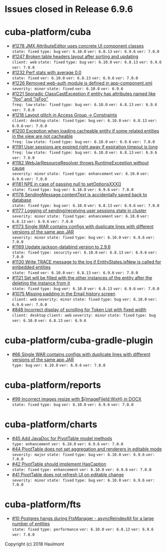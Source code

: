 # Issues closed in Release 6.9.6

# cuba-platform/cuba

* [#1278 JMX AttributeEditor uses concrete UI component classes](https://github.com/cuba-platform/cuba/issues/1278) \
    `state: fixed` `type: bug` `ver: 6.10.0` `ver: 6.8.13` `ver: 6.9.6` `ver: 7.0.0` 
* [#1247 Broken table headers layout after sorting and updating](https://github.com/cuba-platform/cuba/issues/1247) \
    `client: web` `state: fixed` `type: bug` `ver: 6.10.0` `ver: 6.8.13` `ver: 6.9.6` `ver: 7.0.0` 
* [#1232 Perf stats with average 0.0](https://github.com/cuba-platform/cuba/issues/1232) \
    `state: fixed` `ver: 6.10.0` `ver: 6.8.13` `ver: 6.9.6` `ver: 7.0.0` 
* [#1226 Removed web-auth module is defined in app-component.xml](https://github.com/cuba-platform/cuba/issues/1226) \
    `severity: minor` `state: fixed` `ver: 6.10.0` `ver: 6.9.6` 
* [#1221 Sporadic ClassCastException if entity has attributes named like "foo" and "isFoo"](https://github.com/cuba-platform/cuba/issues/1221) \
    `freq: low` `state: fixed` `type: bug` `ver: 6.10.0` `ver: 6.8.13` `ver: 6.9.6` `ver: 7.0.0` 
* [#1218 Layout glitch in Access Group -> Constraints](https://github.com/cuba-platform/cuba/issues/1218) \
    `client: desktop` `state: fixed` `type: bug` `ver: 6.10.0` `ver: 6.8.13` `ver: 6.9.6` `ver: 7.0.0` 
* [#1200 Exception when loading cacheable entity if some related entities in the view are not cacheable](https://github.com/cuba-platform/cuba/issues/1200) \
    `freq: low` `state: fixed` `type: bug` `ver: 6.10.0` `ver: 6.9.6` `ver: 7.0.0` 
* [#1191 User sessions are expired right away if expiration timeout is long](https://github.com/cuba-platform/cuba/issues/1191) \
    `freq: low` `state: fixed` `type: bug` `ver: 6.10.0` `ver: 6.8.13` `ver: 6.9.6` `ver: 7.0.0` 
* [#1182 WebJarResourceResolver throws RuntimeException without cause](https://github.com/cuba-platform/cuba/issues/1182) \
    `severity: minor` `state: fixed` `type: enhancement` `ver: 6.10.0` `ver: 6.9.6` `ver: 7.0.0` 
* [#1181 NPE in case of passing null to setOptionsXXX()](https://github.com/cuba-platform/cuba/issues/1181) \
    `state: fixed` `type: bug` `ver: 6.10.0` `ver: 6.9.6` `ver: 7.0.0` 
* [#1178 SendingMessage.contentText is accidentally saved back to database](https://github.com/cuba-platform/cuba/issues/1178) \
    `state: fixed` `type: bug` `ver: 6.10.0` `ver: 6.8.13` `ver: 6.9.6` `ver: 7.0.0` 
* [#1177 Logging of sending/receiving user sessions state in cluster](https://github.com/cuba-platform/cuba/issues/1177) \
    `severity: minor` `state: fixed` `type: enhancement` `ver: 6.10.0` `ver: 6.8.13` `ver: 6.9.6` `ver: 7.0.0` 
* [#1173 Single WAR contains configs with duplicate lines with different versions of the same app JAR](https://github.com/cuba-platform/cuba/issues/1173) \
    `severity: minor` `state: fixed` `type: bug` `ver: 6.10.0` `ver: 6.9.6` `ver: 7.0.0` 
* [#1169 Update jackson-databind version to 2.9.6](https://github.com/cuba-platform/cuba/issues/1169) \
    `state: fixed` `type: security` `ver: 6.10.0` `ver: 6.8.13` `ver: 6.9.6` `ver: 7.0.0` 
* [#1130 Write TRACE message to the log if EntityStates.isNew is called for embedded entities](https://github.com/cuba-platform/cuba/issues/1130) \
    `state: fixed` `ver: 6.10.0` `ver: 6.8.13` `ver: 6.9.6` `ver: 7.0.0` 
* [#1121 Set will be filled with the other instances of the entity after the deleting the instance from it](https://github.com/cuba-platform/cuba/issues/1121) \
    `state: fixed` `type: bug` `ver: 6.10.0` `ver: 6.8.13` `ver: 6.9.6` `ver: 7.0.0` 
* [#1075 Missing padding in the Email history screen](https://github.com/cuba-platform/cuba/issues/1075) \
    `client: web` `severity: minor` `state: fixed` `type: bug` `ver: 6.10.0` `ver: 6.9.6` `ver: 7.0.0` 
* [#848 Incorrect display of scrolling for Token List with fixed width](https://github.com/cuba-platform/cuba/issues/848) \
    `client: desktop` `client: web` `severity: minor` `state: fixed` `type: bug` `ver: 6.10.0` `ver: 6.8.13` `ver: 6.9.6` 

# cuba-platform/cuba-gradle-plugin

* [#66 Single WAR contains configs with duplicate lines with different versions of the same app JAR](https://github.com/cuba-platform/cuba-gradle-plugin/issues/66) \
    `type: bug` `ver: 6.10.0` `ver: 6.9.6` `ver: 7.0.0` 

# cuba-platform/reports

* [#99 Incorrect images resize with ${imageFileId:WxH} in DOCX](https://github.com/cuba-platform/reports/issues/99) \
    `state: fixed` `type: bug` `ver: 6.10.0` `ver: 6.9.6` `ver: 7.0.0` 

# cuba-platform/charts

* [#45 Add JavaDoc for PivotTable model methods](https://github.com/cuba-platform/charts/issues/45) \
    `type: enhancement` `ver: 6.10.0` `ver: 6.9.6` `ver: 7.0.0` 
* [#44 PivotTable does not set aggregation and renderers in editable mode](https://github.com/cuba-platform/charts/issues/44) \
    `severity: major` `state: fixed` `type: bug` `ver: 6.10.0` `ver: 6.9.6` `ver: 7.0.0` 
* [#42 PivotTable should implement HasCaption](https://github.com/cuba-platform/charts/issues/42) \
    `state: fixed` `type: enhancement` `ver: 6.10.0` `ver: 6.9.6` `ver: 7.0.0` 
* [#41 PivotTable does not refresh UI on editable change](https://github.com/cuba-platform/charts/issues/41) \
    `severity: minor` `state: fixed` `type: bug` `ver: 6.10.0` `ver: 6.9.6` `ver: 7.0.0` 

# cuba-platform/fts

* [#10 Postgres hangs during FtsManager - asyncReindexAll for a large number of entities](https://github.com/cuba-platform/fts/issues/10) \
    `state: fixed` `type: performance` `ver: 6.10.0` `ver: 6.8.13` `ver: 6.9.6` `ver: 7.0.0` 


Copyright (c) 2018 Haulmont

